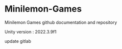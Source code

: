 # Minilemon-Games
Minilemon Games github documentation and repository

Unity version : 2022.3.9f1

update gitlab
